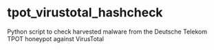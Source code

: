 # tpot_virustotal_hashcheck
Python script to check harvested malware from the Deutsche Telekom TPOT honeypot against VirusTotal
